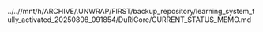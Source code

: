 ../..//mnt/h/ARCHIVE/.UNWRAP/FIRST/backup_repository/learning_system_fully_activated_20250808_091854/DuRiCore/CURRENT_STATUS_MEMO.md